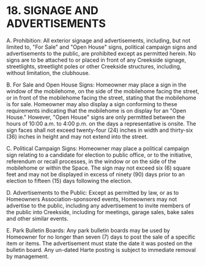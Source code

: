 # 18. SIGNAGE AND ADVERTISEMENTS
A. Prohibition: All exterior signage and advertisements, including, but not limited to,
"For Sale" and "Open House" signs, political campaign signs and advertisements to
the public, are prohibited except as permitted herein. No signs are to be attached to
or placed in front of any Creekside signage, streetlights, streetlight poles or other
Creekside structures, including, without limitation, the clubhouse.

B. For Sale and Open House Signs: Homeowner may place a sign in the window of
the mobilehome, on the side of the mobilehome facing the street, or in front of the
mobilehome facing the street, stating that the mobilehome is for sale. Homeowner
may also display a sign conforming to these requirements indicating that the
mobilehome is on display for an "Open House." However, "Open House" signs are
only permitted between the hours of 10:00 a.m. to 4:00 p.m. on the days a
representative is onsite. The sign faces shall not exceed twenty-four (24) inches in
width and thirty-six (36) inches in height and may not extend into the street.

C. Political Campaign Signs: Homeowner may place a political campaign sign relating
to a candidate for election to public office, or to the initiative, referendum or recall
processes, in the window or on the side of the mobilehome or within the Space. The
sign may not exceed six (6) square feet and may not be displayed in excess of ninety
(90) days prior to an election to fifteen (15) days following the election.

D. Advertisements to the Public: Except as permitted by law, or as to Homeowners
Association-sponsored events, Homeowners may not advertise to the public,
including any advertisement to invite members of the public into Creekside,
including for meetings, garage sales, bake sales and other similar events.

E. Park Bulletin Boards: Any park bulletin boards may be used by Homeowner for no
longer than seven (7) days to post the sale of a specific item or items. The
advertisement must state the date it was posted on the bulletin board. Any un-dated
Harte posting is subject to immediate removal by management.
